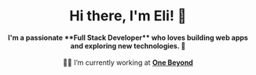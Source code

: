 <h1 align="center">
  Hi there, I'm Eli! 👋
</h1>

<p align="center">
  <strong>I'm a passionate **Full Stack Developer** who loves building web apps and exploring new technologies. 🚀 </strong>
  <br /><br />
  👩‍💻 I’m currently working at <strong><a href="https://www.one-beyond.com/" target="_blank">One Beyond</a></strong>
</p>

<!--
**elizabethLomb/elizabethLomb** is a ✨ _special_ ✨ repository because its `README.md` (this file) appears on your GitHub profile.

Here are some ideas to get you started:

- 🔭 I’m currently working on ...
- 🌱 I’m currently learning ...
- 👯 I’m looking to collaborate on ...
- 🤔 I’m looking for help with ...
- 💬 Ask me about ...
- 📫 How to reach me: ...
- 😄 Pronouns: ...
- ⚡ Fun fact: ...
-->
